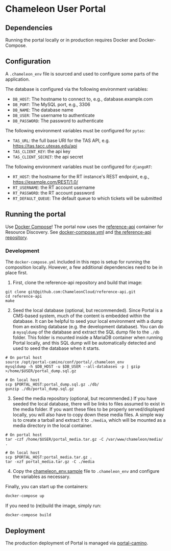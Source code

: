 # Chameleon User Portal

## Dependencies

Running the portal locally or in production requires Docker and Docker-Compose.

## Configuration

A `.chameleon_env` file is sourced and used to configure some parts of the application.

The database is configured via the following environment variables:

- `DB_HOST`: The hostname to connect to, e.g., database.example.com
- `DB_PORT`: The MySQL port, e.g., 3306
- `DB_NAME`: The database name
- `DB_USER`: The username to authenticate
- `DB_PASSWORD`: The password to authenticate

The following environment variables must be configured for `pytas`:

- `TAS_URL`: the full base URI for the TAS API, e.g. https://tas.tacc.utexas.edu/api
- `TAS_CLIENT_KEY`: the api key
- `TAS_CLIENT_SECRET`: the api secret

The following environment variables must be configured for `djangoRT`:

- `RT_HOST`: the hostname for the RT instance's REST endpoint, e.g., https://example.com/REST/1.0/
- `RT_USERNAME`: the RT account username
- `RT_PASSWORD`: the RT account password
- `RT_DEFAULT_QUEUE`: The default queue to which tickets will be submitted

## Running the portal

Use [Docker Compose](https://docs.docker.com/compose/)! The portal now uses the [reference-api](https://github.com/ChameleonCloud/reference-api) container for Resource Discovery. See [docker-compose.yml](docker-compose.yml) and [the reference-api repository](https://github.com/ChameleonCloud/reference-api).

### Development

The `docker-compose.yml` included in this repo is setup for running the composition locally. However, a few additional dependencies need to be in place first.

1. First, clone the reference-api repository and build that image:

```shell
git clone git@github.com:ChameleonCloud/reference-api.git
cd reference-api
make
```

2. Seed the local database (optional, but recommended). Since Portal is a CMS-based system, much of the content is embedded within the database. It can be helpful to seed your local environment with a dump from an existing database (e.g. the development database). You can do a `mysqldump` of the database and extract the SQL dump file to the `./db` folder. This folder is mounted inside a MariaDB container when running Portal locally, and this SQL dump will be automatically detected and used to seed the database when it starts.

```shell
# On portal host
source /opt/portal-camino/conf/portal/.chameleon_env
mysqldump -h $DB_HOST -u $DB_USER --all-databases -p | gzip >/home/$USER/portal_dump.sql.gz
```

```shell
# On local host
scp $PORTAL_HOST:portal_dump.sql.gz ./db/
gunzip ./db/portal_dump.sql.gz
```

3. Seed the media repository (optional, but recommended.) If you have seeded the local database, there will be links to files assumed to exist in the media folder. If you want these files to be properly served/displayed locally, you will also have to copy down these media files. A simple way is to create a tarball and extract it to `./media`, which will be mounted as a media directory in the local container.

```shell
# On portal host
tar -czf /home/$USER/portal_media.tar.gz -C /var/www/chameleon/media/ .
```

```shell
# On local host
scp $PORTAL_HOST:portal_media.tar.gz .
tar -xzf portal_media.tar.gz -C ./media
```

4. Copy the [chameleon_env.sample](chameleon_env.sample) file to `.chameleon_env` and configure the variables as necessary.

Finally, you can start up the containers:

```bash
docker-compose up
```

If you need to (re)build the image, simply run:

```bash
docker-compose build
```

## Deployment

The production deployment of Portal is managed via [portal-camino](https://github.com/ChameleonCloud/portal-camino).
